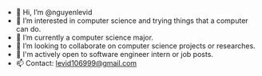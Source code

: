 - 👋 Hi, I’m @nguyenlevid
- 👀 I’m interested in computer science and trying things that a computer can do.
- 🌱 I’m currently a computer science major.
- 💞️ I’m looking to collaborate on computer science projects or researches.
- 💖 I'm actively open to software engineer intern or job posts.
- 📫 Contact: levid106999@gmail.com

<!---
nguyenlevid/nguyenlevid is a ✨ special ✨ repository because its `README.md` (this file) appears on your GitHub profile.
You can click the Preview link to take a look at your changes.
--->
